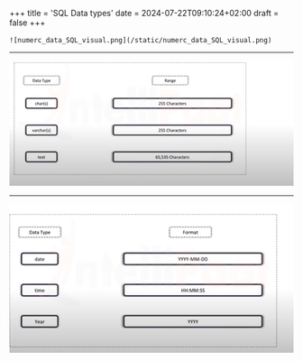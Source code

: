 +++
title = 'SQL Data types'
date = 2024-07-22T09:10:24+02:00
draft = false
+++

    ![numerc_data_SQL_visual.png](/static/numerc_data_SQL_visual.png)

----
![Characterdatatyype_SQL_visual.png](/static/Characterdatatyype_SQL_visual.png)

---
![Pasted_image_20230108103650.png](/static/Pasted_image_20230108103650.png)